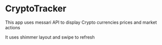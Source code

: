 # CryptoTracker

This app uses messari API to display Crypto currencies  prices and market actions

It uses shimmer layout and swipe to refresh
